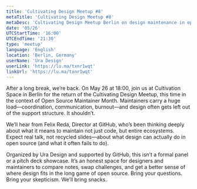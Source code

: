 ```yaml
---
title: 'Cultivating Design Meetup #8'
metaTitle: 'Cultivating Design Meetup #8'
metaDesc: 'Cultivating Design Meetup Berlin on design maintenance in open-source software'
date: '05/26'
UTCStartTime: '16:00'
UTCEndTime: '21:30'
type: 'meetup'
language: 'English'
location: 'Berlin, Germany'
userName: 'Ura Design'
userLink: 'https://lu.ma/txnr1wqt'
linkUrl: 'https://lu.ma/txnr1wqt'
---
```


After a long break, we’re back. On May 26 at 18:00, join us at Cultivation Space in Berlin for the return of the Cultivating Design Meetup, this time in the context of Open Source Maintainer Month. Maintainers carry a huge load—coordination, communication, burnout—and design often gets left out of the support structure. It shouldn’t.

We’ll hear from Felix Reda, Director at GitHub, who’s been thinking deeply about what it means to maintain not just code, but entire ecosystems. Expect real talk, not recycled slides—about what design can actually do in open source (and what it often fails to do).

Organized by Ura Design and supported by GitHub, this isn’t a formal panel or a pitch deck showcase. It’s an honest space for designers and maintainers to compare notes, swap challenges, and get a better sense of where design fits in the long game of open source. Bring your questions. Bring your skepticism. We’ll bring snacks.
